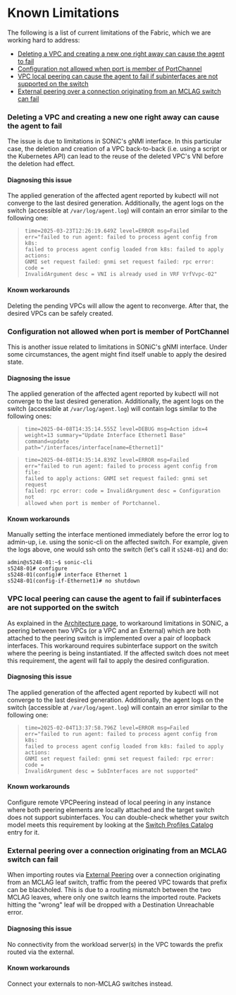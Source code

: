 # Known Limitations

The following is a list of current limitations of the Fabric, which we are
working hard to address:

* [Deleting a VPC and creating a new one right away can cause the agent to fail](#deleting-a-vpc-and-creating-a-new-one-right-away-can-cause-the-agent-to-fail)
* [Configuration not allowed when port is member of PortChannel](#configuration-not-allowed-when-port-is-member-of-portchannel)
* [VPC local peering can cause the agent to fail if subinterfaces are not supported on the switch](#vpc-local-peering-can-cause-the-agent-to-fail-if-subinterfaces-are-not-supported-on-the-switch)
* [External peering over a connection originating from an MCLAG switch can fail](#external-peering-over-a-connection-originating-from-an-mclag-switch-can-fail)

### Deleting a VPC and creating a new one right away can cause the agent to fail

The issue is due to limitations in SONiC's gNMI interface. In this particular case,
the deletion and creation of a VPC back-to-back (i.e. using a script or the Kubernetes API)
can lead to the reuse of the deleted VPC's VNI before the deletion had effect.

#### Diagnosing this issue

The applied generation of the affected agent reported by kubectl will not
converge to the last desired generation. Additionally, the agent logs on the switch 
(accessible at `/var/log/agent.log`) will contain an error similar to the following one:

><code>time=2025-03-23T12:26:19.649Z level=ERROR msg=Failed err="failed to run agent: failed to process agent config from k8s: failed to process agent config loaded from k8s: failed to apply actions: GNMI set request failed: gnmi set request failed: rpc error: code = InvalidArgument desc = VNI is already used in VRF VrfVvpc-02"</code>

#### Known workarounds

Deleting the pending VPCs will allow the agent to reconverge. After that, the
desired VPCs can be safely created.

### Configuration not allowed when port is member of PortChannel

This is another issue related to limitations in SONiC's gNMI interface. Under some circumstances,
the agent might find itself unable to apply the desired state.

#### Diagnosing the issue

The applied generation of the affected agent reported by kubectl will not
converge to the last desired generation. Additionally, the agent logs on the switch 
(accessible at `/var/log/agent.log`) will contain logs similar to the following ones:

><code>time=2025-04-08T14:35:14.555Z level=DEBUG msg=Action idx=4 weight=13 summary="Update Interface Ethernet1 Base" command=update path="/interfaces/interface[name=Ethernet1]"</code>

><code>time=2025-04-08T14:35:14.839Z level=ERROR msg=Failed err="failed to run agent: failed to process agent config from file: failed to apply actions: GNMI set request failed: gnmi set request failed: rpc error: code = InvalidArgument desc = Configuration not allowed when port is member of Portchannel.</code>

#### Known workarounds

Manually setting the interface mentioned immediately before the error log to admin-up,
i.e. using the sonic-cli on the affected switch. For example, given the logs above, one would
ssh onto the switch (let's call it `s5248-01`) and do:

```
admin@s5248-01:~$ sonic-cli
s5248-01# configure
s5248-01(config)# interface Ethernet 1
s5248-01(config-if-Ethernet1)# no shutdown
```

### VPC local peering can cause the agent to fail if subinterfaces are not supported on the switch

As explained in the [Architecture page](../architecture/fabric.md#vpc-peering), to workaround
limitations in SONiC, a peering between two VPCs (or a VPC and an External) which are both
attached to the peering switch is implemented over a pair of loopback interfaces.
This workaround requires subinterface support on the switch where the peering is being
instantiated. If the affected switch does not meet this requirement, the agent will fail
to apply the desired configuration.

#### Diagnosing this issue

The applied generation of the affected agent reported by kubectl will not
converge to the last desired generation. Additionally, the agent logs on the switch 
(accessible at `/var/log/agent.log`) will contain an error similar to the following one:

><code>time=2025-02-04T13:37:58.796Z level=ERROR msg=Failed err="failed to run agent: failed to process agent config from k8s: failed to process agent config loaded from k8s: failed to apply actions: GNMI set request failed: gnmi set request failed: rpc error: code = InvalidArgument desc = SubInterfaces are not supported"</code>

#### Known workarounds

Configure remote VPCPeering instead of local peering in any instance where both
peering elements are locally attached and the target switch does not support subinterfaces.
You can double-check whether your switch model meets this requirement by looking at the
[Switch Profiles Catalog](../reference/profiles.md) entry for it.

### External peering over a connection originating from an MCLAG switch can fail

When importing routes via [External Peering](../user-guide/external.md) over a connection
originating from an MCLAG leaf switch, traffic from the peered VPC towards that
prefix can be blackholed. This is due to a routing mismatch between the two MCLAG leaves,
where only one switch learns the imported route. Packets hitting the "wrong" leaf will
be dropped with a Destination Unreachable error.

#### Diagnosing this issue

No connectivity from the workload server(s) in the VPC towards the prefix routed via the external.

#### Known workarounds

Connect your externals to non-MCLAG switches instead.
